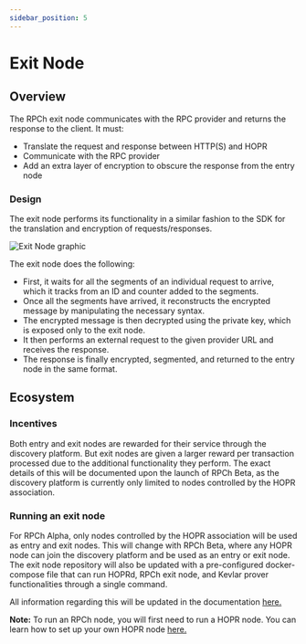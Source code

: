```yaml
---
sidebar_position: 5
---
```


# Exit Node

## Overview

The RPCh exit node communicates with the RPC provider and returns the response to the client. It must:

- Translate the request and response between HTTP(S) and HOPR
- Communicate with the RPC provider 
- Add an extra layer of encryption to obscure the response from the entry node

### Design

The exit node performs its functionality in a similar fashion to the SDK for the translation and encryption of requests/responses. 

![Exit Node graphic](/img/ExitNode_graphic.png)

The exit node does the following:
- First, it waits for all the segments of an individual request to arrive, which it tracks from an ID and counter added to the segments.
- Once all the segments have arrived, it reconstructs the encrypted message by manipulating the necessary syntax.
- The encrypted message is then decrypted using the private key, which is exposed only to the exit node. 
- It then performs an external request to the given provider URL and receives the response.
- The response is finally encrypted, segmented, and returned to the entry node in the same format.

## Ecosystem

### Incentives

Both entry and exit nodes are rewarded for their service through the discovery platform. But exit nodes are given a larger reward per transaction processed due to the additional functionality they perform. The exact details of this will be documented upon the launch of RPCh Beta, as the discovery platform is currently only limited to nodes controlled by the HOPR association. 

### Running an exit node

For RPCh Alpha, only nodes controlled by the HOPR association will be used as entry and exit nodes. This will change with RPCh Beta, where any HOPR node can join the discovery platform and be used as an entry or exit node. The exit node repository will also be updated with a pre-configured docker-compose file that can run HOPRd, RPCh exit node, and Kevlar prover functionalities through a single command.

All information regarding this will be updated in the documentation [here.](../tutorial-extras/Running-an-RPCh-node.md)

**Note:** To run an RPCh node, you will first need to run a HOPR node. You can learn how to set up your own HOPR node [here.](https://docs.hoprnet.org/node/start-here) 
